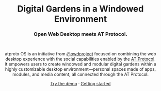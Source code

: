 <h1 align="center">Digital Gardens in a Windowed Environment</h1>
<h3 align="center">
  Open Web Desktop meets AT Protocol.
</h3>

<br />

<div align="center">
  
atproto OS is an initiative from [@owdproject](https://bsky.app/profile/owdproject.org) focused on combining the web desktop experience with the social capabilities enabled by the [AT Protocol](https://atproto.com/). It empowers users to create windowed and modular digital gardens within a highly customizable desktop environment—personal spaces made of apps, modules, and media content, all connected through the AT Protocol.

[Try the demo](https://atproto-os.pages.dev) · [Getting started](https://github.com/atproto-os/atproto-os)

</div>
